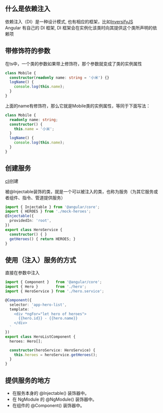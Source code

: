 ## 什么是依赖注入
依赖注入（DI）是一种设计模式, 也有相应的框架，比如[InversifyJS](https://github.com/inversify/InversifyJS)
<br>
Angular 有自己的 DI 框架, DI 框架会在实例化该类时向其提供这个类所声明的依赖项


## 带修饰符的参数
在ts中，一个类的参数如果带上修饰符，那个参数就变成了类的实例属性
```typescript
class Mobile {
  constructor(readonly name: string = '小米') {}
  logName() {
    console.log(this.name);
  }
}
```
上面的name有修饰符，那么它就是Mobile类的实例属性，等同于下面写法：
```typescript
class Mobile {
  readonly name: string;
  constructor() {
    this.name = '小米';
  }
  logName() {
    console.log(this.name);
  }
}
```

## 创建服务
[cli](https://angular.cn/cli/generate#service)创建

被@Injectable装饰的类，就是一个可以被注入的类，也称为服务（为其它服务或者组件、指令、管道提供服务）
```typescript
import { Injectable } from '@angular/core';
import { HEROES } from './mock-heroes';
@Injectable({
  providedIn: 'root',
})
export class HeroService {
  constructor() { }
  getHeroes() { return HEROES; }
}
```

## 使用（注入）服务的方式
直接在参数中注入
```typescript
import { Component }   from '@angular/core';
import { Hero }        from './hero';
import { HeroService } from './hero.service';

@Component({
  selector: 'app-hero-list',
  template: `
    <div *ngFor="let hero of heroes">
      {{hero.id}} - {{hero.name}}
    </div>
  `
})
export class HeroListComponent {
  heroes: Hero[];

  constructor(heroService: HeroService) {
    this.heroes = heroService.getHeroes();
  }
}
```

## 提供服务的地方
- 在服务本身的 @Injectable() 装饰器中。
- 在 NgModule 的 @NgModule() 装饰器中。
- 在组件的 @Component() 装饰器中。
